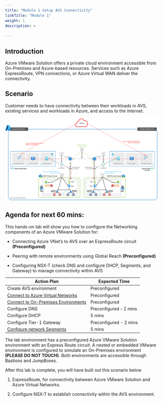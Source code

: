```yaml
---
title: "Module 1 Setup AVS Connectivity"
linkTitle: "Module 1"
weight: 1
description: >

---
```



## Introduction

  Azure VMware Solution offers a private cloud environment accessible from
  On-Premises and Azure-based resources. Services such as Azure ExpressRoute, VPN
  connections, or Azure Virtual WAN deliver the connectivity.


## Scenario

Customer needs to have connectivity between their workloads in AVS, existing services and workloads in
Azure, and access to the internet.

![](../media/457693efe56f5acc79bd76ef52f829ee.png)

## Agenda for next 60 mins:

This hands-on lab will show you how to configure the Networking components of an
Azure VMware Solution for:

-   Connecting Azure VNet’s to AVS over an ExpressRoute circuit **(Preconfigured)**

-   Peering with remote environments using Global Reach **(Preconfigured)**

-   Configuring NSX-T (check DNS and configure DHCP, Segments, and Gateway) to
    manage connectivity within AVS

| **Action Plan**                                         | **Expected Time**      |
|---------------------------------------------------------|------------------------|
| Create AVS environment                                  | Preconfigured          |
| [Connect to Azure Virtual Networks](#_Task_1:_Connect)  | Preconfigured               |
| [Connect to On-Premises Environments](#_Task_2:_Peer)   | Preconfigured               |
| Configure DNS                                           | Preconfigured – 2 mins |
| Configure DHCP                                          | 5 mins                 |
| Configure Tier-1 Gateway                                | Preconfigured - 2 mins |
| [Configure network Segments](#_Step_4:_Create)          | 5 mins                 |

The lab environment has a preconfigured Azure VMware Solution environment with an
Express Route circuit. A nested or embedded VMware environment is configured to simulate
an On-Premises environment **(PLEASE DO NOT TOUCH)**. Both environments are accessible through Bastions
and JumpBoxes.

After this lab is complete, you will have built out this scenario below

1.  ExpressRoute, for connectivity between Azure VMware Solution and Azure Virtual Networks.

2.  Configure NSX-T to establish connectivity within the AVS environment.

